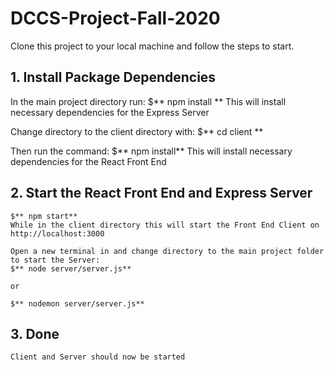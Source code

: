 # DCCS-Project-Fall-2020

Clone this project to your local machine and follow the steps to start.

## 1. Install Package Dependencies
In the main project directory run:
    $** npm install **
    This will install necessary dependencies for the Express Server

Change directory to the client directory with:
    $** cd client **

Then run the command:
    $** npm install**
    This will install necessary dependencies for the React Front End

## 2. Start the React Front End and Express Server
    $** npm start**
    While in the client directory this will start the Front End Client on http://localhost:3000

    Open a new terminal in and change directory to the main project folder to start the Server:
    $** node server/server.js**

    or 

    $** nodemon server/server.js**

## 3. Done
    Client and Server should now be started

